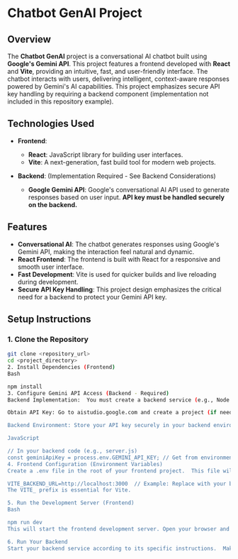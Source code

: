 # Chatbot GenAI Project

## Overview

The **Chatbot GenAI** project is a conversational AI chatbot built using **Google's Gemini API**. This project features a frontend developed with **React** and **Vite**, providing an intuitive, fast, and user-friendly interface. The chatbot interacts with users, delivering intelligent, context-aware responses powered by Gemini's AI capabilities.  This project emphasizes secure API key handling by requiring a backend component (implementation not included in this repository example).

## Technologies Used

- **Frontend**:
    - **React**: JavaScript library for building user interfaces.
    - **Vite**: A next-generation, fast build tool for modern web projects.

- **Backend**: (Implementation Required - See Backend Considerations)
    - **Google Gemini API**: Google's conversational AI API used to generate responses based on user input.  **API key must be handled securely on the backend.**

## Features

- **Conversational AI**: The chatbot generates responses using Google's Gemini API, making the interaction feel natural and dynamic.
- **React Frontend**: The frontend is built with React for a responsive and smooth user interface.
- **Fast Development**: Vite is used for quicker builds and live reloading during development.
- **Secure API Key Handling**:  This project design emphasizes the critical need for a backend to protect your Gemini API key.

## Setup Instructions

### 1. Clone the Repository

```bash
git clone <repository_url>
cd <project_directory>
2. Install Dependencies (Frontend)
Bash

npm install
3. Configure Gemini API Access (Backend - Required)
Backend Implementation:  You must create a backend service (e.g., Node.js, Python, serverless function) to handle communication with the Gemini API.  This repository only provides the frontend.

Obtain API Key: Go to aistudio.google.com and create a project (if needed). Enable the Gemini API and obtain your API key.  Follow Google Cloud's official documentation for creating credentials or a service account.

Backend Environment: Store your API key securely in your backend environment.  Do not expose the API key in the frontend code.  Use environment variables or a secure configuration mechanism.  Example (Node.js):

JavaScript

// In your backend code (e.g., server.js)
const geminiApiKey = process.env.GEMINI_API_KEY; // Get from environment
4. Frontend Configuration (Environment Variables)
Create a .env file in the root of your frontend project.  This file will hold the URL of your backend:

VITE_BACKEND_URL=http://localhost:3000  // Example: Replace with your backend URL
The VITE_ prefix is essential for Vite.

5. Run the Development Server (Frontend)
Bash

npm run dev
This will start the frontend development server. Open your browser and navigate to the provided URL (usually http://localhost:5173).

6. Run Your Backend
Start your backend service according to its specific instructions.  Make sure it's listening on the URL you configured in the frontend's .env file.
